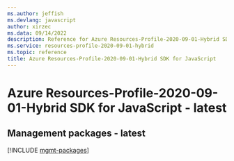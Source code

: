 ```yaml
---
ms.author: jeffish
ms.devlang: javascript
author: xirzec
ms.data: 09/14/2022
description: Reference for Azure Resources-Profile-2020-09-01-Hybrid SDK for JavaScript
ms.service: resources-profile-2020-09-01-hybrid
ms.topic: reference
title: Azure Resources-Profile-2020-09-01-Hybrid SDK for JavaScript
---
```

# Azure Resources-Profile-2020-09-01-Hybrid SDK for JavaScript - latest

## Management packages - latest
[!INCLUDE [mgmt-packages](resources-profile-2020-09-01-hybrid-mgmt-index.md)]